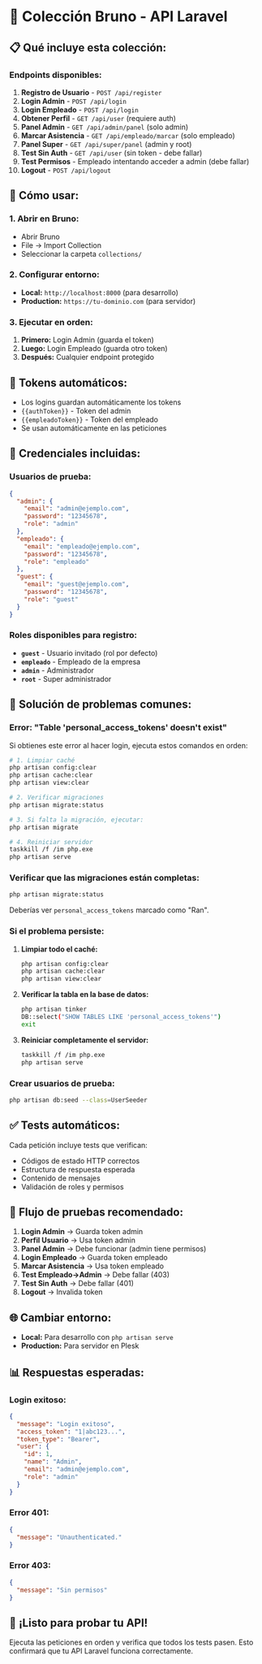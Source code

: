 # 🧪 Colección Bruno - API Laravel

## 📋 **Qué incluye esta colección:**

### **Endpoints disponibles:**
1. **Registro de Usuario** - `POST /api/register`
2. **Login Admin** - `POST /api/login` 
3. **Login Empleado** - `POST /api/login`
4. **Obtener Perfil** - `GET /api/user` (requiere auth)
5. **Panel Admin** - `GET /api/admin/panel` (solo admin)
6. **Marcar Asistencia** - `GET /api/empleado/marcar` (solo empleado)
7. **Panel Super** - `GET /api/super/panel` (admin y root)
8. **Test Sin Auth** - `GET /api/user` (sin token - debe fallar)
9. **Test Permisos** - Empleado intentando acceder a admin (debe fallar)
10. **Logout** - `POST /api/logout`

## 🚀 **Cómo usar:**

### **1. Abrir en Bruno:**
- Abrir Bruno
- File → Import Collection
- Seleccionar la carpeta `collections/`

### **2. Configurar entorno:**
- **Local:** `http://localhost:8000` (para desarrollo)
- **Production:** `https://tu-dominio.com` (para servidor)

### **3. Ejecutar en orden:**
1. **Primero:** Login Admin (guarda el token)
2. **Luego:** Login Empleado (guarda otro token)
3. **Después:** Cualquier endpoint protegido

## 🔑 **Tokens automáticos:**
- Los logins guardan automáticamente los tokens
- `{{authToken}}` - Token del admin
- `{{empleadoToken}}` - Token del empleado
- Se usan automáticamente en las peticiones

## 👥 **Credenciales incluidas:**

### **Usuarios de prueba:**
```json
{
  "admin": {
    "email": "admin@ejemplo.com",
    "password": "12345678",
    "role": "admin"
  },
  "empleado": {
    "email": "empleado@ejemplo.com", 
    "password": "12345678",
    "role": "empleado"
  },
  "guest": {
    "email": "guest@ejemplo.com",
    "password": "12345678",
    "role": "guest"
  }
}
```

### **Roles disponibles para registro:**
- **`guest`** - Usuario invitado (rol por defecto)
- **`empleado`** - Empleado de la empresa
- **`admin`** - Administrador
- **`root`** - Super administrador

## 🔧 **Solución de problemas comunes:**

### **Error: "Table 'personal_access_tokens' doesn't exist"**
Si obtienes este error al hacer login, ejecuta estos comandos en orden:

```bash
# 1. Limpiar caché
php artisan config:clear
php artisan cache:clear
php artisan view:clear

# 2. Verificar migraciones
php artisan migrate:status

# 3. Si falta la migración, ejecutar:
php artisan migrate

# 4. Reiniciar servidor
taskkill /f /im php.exe
php artisan serve
```

### **Verificar que las migraciones están completas:**
```bash
php artisan migrate:status
```
Deberías ver `personal_access_tokens` marcado como "Ran".

### **Si el problema persiste:**
1. **Limpiar todo el caché:**
   ```bash
   php artisan config:clear
   php artisan cache:clear
   php artisan view:clear
   ```

2. **Verificar la tabla en la base de datos:**
   ```bash
   php artisan tinker
   DB::select("SHOW TABLES LIKE 'personal_access_tokens'")
   exit
   ```

3. **Reiniciar completamente el servidor:**
   ```bash
   taskkill /f /im php.exe
   php artisan serve
   ```

### **Crear usuarios de prueba:**
```bash
php artisan db:seed --class=UserSeeder
```

## ✅ **Tests automáticos:**
Cada petición incluye tests que verifican:
- Códigos de estado HTTP correctos
- Estructura de respuesta esperada
- Contenido de mensajes
- Validación de roles y permisos

## 🔄 **Flujo de pruebas recomendado:**

1. **Login Admin** → Guarda token admin
2. **Perfil Usuario** → Usa token admin
3. **Panel Admin** → Debe funcionar (admin tiene permisos)
4. **Login Empleado** → Guarda token empleado  
5. **Marcar Asistencia** → Usa token empleado
6. **Test Empleado→Admin** → Debe fallar (403)
7. **Test Sin Auth** → Debe fallar (401)
8. **Logout** → Invalida token

## 🌐 **Cambiar entorno:**
- **Local:** Para desarrollo con `php artisan serve`
- **Production:** Para servidor en Plesk

## 📊 **Respuestas esperadas:**

### **Login exitoso:**
```json
{
  "message": "Login exitoso",
  "access_token": "1|abc123...",
  "token_type": "Bearer",
  "user": {
    "id": 1,
    "name": "Admin",
    "email": "admin@ejemplo.com",
    "role": "admin"
  }
}
```

### **Error 401:**
```json
{
  "message": "Unauthenticated."
}
```

### **Error 403:**
```json
{
  "message": "Sin permisos"
}
```

## 🎯 **¡Listo para probar tu API!**

Ejecuta las peticiones en orden y verifica que todos los tests pasen. Esto confirmará que tu API Laravel funciona correctamente.
